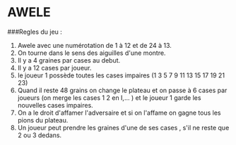 # AWELE  

###Regles du jeu :
1) Awele avec une numérotation de 1 à 12 et de 24 à 13.
2) On tourne dans le sens des aiguilles d'une montre.
3) Il y a 4 graines par cases au debut.
4) Il y a 12 cases par joueur.
5) le joueur 1 possède toutes les cases impaires (1 3 5 7 9 11 13 15 17 19 21 23)
6) Quand il reste 48 grains on change le plateau et on passe à 6 cases par joueurs (on merge les cases 1 2 en I,... )
et le joueur 1 garde les nouvelles cases impaires.
7) On a le droit d'affamer l'adversaire et si on l'affame on gagne tous les pions du plateau.
8) Un joueur peut prendre les graines d'une de ses cases , s'il ne reste que 2 ou 3 dedans. 
